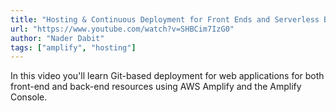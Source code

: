 ```yaml
---
title: "Hosting & Continuous Deployment for Front Ends and Serverless Back Ends using AWS Amplify"
url: "https://www.youtube.com/watch?v=SHBCim7IzG0"
author: "Nader Dabit"
tags: ["amplify", "hosting"]
---
```


In this video you'll learn Git-based deployment for web applications for both front-end and back-end resources using AWS Amplify and the Amplify Console.